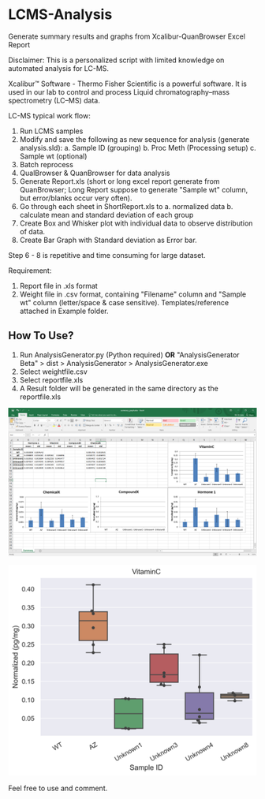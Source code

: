 # LCMS-Analysis
Generate summary results and graphs from Xcalibur-QuanBrowser Excel Report

Disclaimer: This is a personalized script with limited knowledge on automated analysis for LC-MS.


Xcalibur™ Software - Thermo Fisher Scientific is a powerful software. It is used in our lab to control and process Liquid chromatography–mass spectrometry (LC–MS) data.

LC-MS typical work flow:
1. Run LCMS samples
2. Modify and save the following as new sequence for analysis (generate analysis.sld):
      a. Sample ID (grouping)
      b. Proc Meth (Processing setup)
      c. Sample wt (optional)
3. Batch reprocess
4. QualBrowser & QuanBrowser for data analysis
5. Generate Report.xls (short or long excel report generate from QuanBrowser; Long Report suppose to generate "Sample wt" column, but error/blanks occur very often).
6. Go through each sheet in ShortReport.xls to 
      a. normalized data
      b. calculate mean and standard deviation of each group
7. Create Box and Whisker plot with individual data to observe distribution of data.
8. Create Bar Graph with Standard deviation as Error bar.  


Step 6 - 8 is repetitive and time consuming for large dataset.


Requirement:
1. Report file in .xls format
2. Weight file in .csv format, containing "Filename" column and "Sample wt" column (letter/space & case sensitive).
Templates/reference attached in Example folder.
 
## How To Use?
1. Run AnalysisGenerator.py (Python required) **OR** "AnalysisGenerator Beta" > dist > AnalysisGenerator > AnalysisGenerator.exe
2. Select weightfile.csv
3. Select reportfile.xls
4. A Result folder will be generated in the same directory as the reportfile.xls

![alt text](https://github.com/kitliew/LCMS-Analysis/blob/main/Example/Results/Summary_graph_example.PNG)

![alt text](https://github.com/kitliew/LCMS-Analysis/blob/main/Example/Results/VitaminC.png)


Feel free to use and comment.

